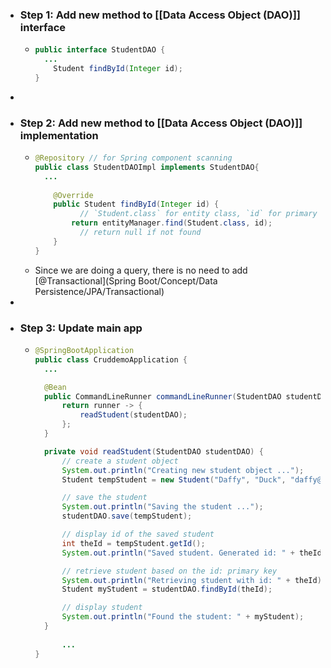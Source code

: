 - ### Step 1: Add new method to [[Data Access Object (DAO)]] interface
	- ```java
	  public interface StudentDAO {
	  	...
	      Student findById(Integer id);
	  }
	  ```
-
- ### Step 2: Add new method to [[Data Access Object (DAO)]] implementation
	- ```java
	  @Repository // for Spring component scanning
	  public class StudentDAOImpl implements StudentDAO{
	  	...
	        
	      @Override
	      public Student findById(Integer id) {
	        	// `Student.class` for entity class, `id` for primary key
	          return entityManager.find(Student.class, id);
	        	// return null if not found
	      }
	  }
	  ```
	- Since we are doing a query, there is no need to add [@Transactional](Spring Boot/Concept/Data Persistence/JPA/Transactional)
-
- ### Step 3: Update main app
	- ```java
	  @SpringBootApplication
	  public class CruddemoApplication {
	  	...
	  
	  	@Bean
	  	public CommandLineRunner commandLineRunner(StudentDAO studentDAO) {
	  		return runner -> {
	  			readStudent(studentDAO);
	  		};
	  	}
	  
	  	private void readStudent(StudentDAO studentDAO) {
	  		// create a student object
	  		System.out.println("Creating new student object ...");
	  		Student tempStudent = new Student("Daffy", "Duck", "daffy@luv2code.com");
	  
	  		// save the student
	  		System.out.println("Saving the student ...");
	  		studentDAO.save(tempStudent);
	  
	  		// display id of the saved student
	  		int theId = tempStudent.getId();
	  		System.out.println("Saved student. Generated id: " + theId);
	  
	  		// retrieve student based on the id: primary key
	  		System.out.println("Retrieving student with id: " + theId);
	  		Student myStudent = studentDAO.findById(theId);
	  
	  		// display student
	  		System.out.println("Found the student: " + myStudent);
	  	}
	    
	    	...
	  }
	  ```